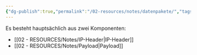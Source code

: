 ```yaml
---
{"dg-publish":true,"permalink":"/02-resources/notes/datenpakete/","tags":["netzwerk/ip"],"noteIcon":"","updated":"2025-08-26T16:35:03.064+02:00"}
---
```


Es besteht hauptsächlich aus zwei Komponenten:


- [[02 - RESOURCES/Notes/IP-Header\|IP-Header]]  
- [[02 - RESOURCES/Notes/Payload\|Payload]]
